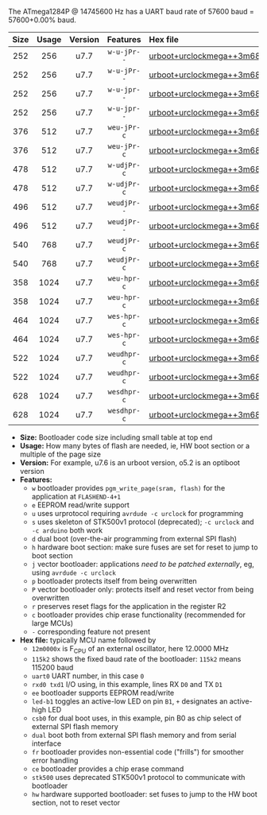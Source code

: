 The ATmega1284P @ 14745600 Hz has a UART baud rate of 57600 baud = 57600+0.00% baud.

|Size|Usage|Version|Features|Hex file|
|:-:|:-:|:-:|:-:|:--|
|252|256|u7.7|`w-u-jPr--`|[urboot+urclockmega++3m6864x+++14k4_uart0_rxd0_txd1_led+c7.hex](https://raw.githubusercontent.com/stefanrueger/urboot.hex/main/boards/urclockmega/external_oscillator/fcpu++3m6864_Hz/br+++14k4_bps/urboot+urclockmega++3m6864x+++14k4_uart0_rxd0_txd1_led+c7.hex)|
|252|256|u7.7|`w-u-jPr--`|[urboot+urclockmega++3m6864x+++14k4_uart1_rxd2_txd3_led+c7.hex](https://raw.githubusercontent.com/stefanrueger/urboot.hex/main/boards/urclockmega/external_oscillator/fcpu++3m6864_Hz/br+++14k4_bps/urboot+urclockmega++3m6864x+++14k4_uart1_rxd2_txd3_led+c7.hex)|
|252|256|u7.7|`w-u-jpr--`|[urboot+urclockmega++3m6864x+++14k4_uart0_rxd0_txd1_led+c7_fr.hex](https://raw.githubusercontent.com/stefanrueger/urboot.hex/main/boards/urclockmega/external_oscillator/fcpu++3m6864_Hz/br+++14k4_bps/urboot+urclockmega++3m6864x+++14k4_uart0_rxd0_txd1_led+c7_fr.hex)|
|252|256|u7.7|`w-u-jpr--`|[urboot+urclockmega++3m6864x+++14k4_uart1_rxd2_txd3_led+c7_fr.hex](https://raw.githubusercontent.com/stefanrueger/urboot.hex/main/boards/urclockmega/external_oscillator/fcpu++3m6864_Hz/br+++14k4_bps/urboot+urclockmega++3m6864x+++14k4_uart1_rxd2_txd3_led+c7_fr.hex)|
|376|512|u7.7|`weu-jPr-c`|[urboot+urclockmega++3m6864x+++14k4_uart0_rxd0_txd1_ee_led+c7_fr_ce.hex](https://raw.githubusercontent.com/stefanrueger/urboot.hex/main/boards/urclockmega/external_oscillator/fcpu++3m6864_Hz/br+++14k4_bps/urboot+urclockmega++3m6864x+++14k4_uart0_rxd0_txd1_ee_led+c7_fr_ce.hex)|
|376|512|u7.7|`weu-jPr-c`|[urboot+urclockmega++3m6864x+++14k4_uart1_rxd2_txd3_ee_led+c7_fr_ce.hex](https://raw.githubusercontent.com/stefanrueger/urboot.hex/main/boards/urclockmega/external_oscillator/fcpu++3m6864_Hz/br+++14k4_bps/urboot+urclockmega++3m6864x+++14k4_uart1_rxd2_txd3_ee_led+c7_fr_ce.hex)|
|478|512|u7.7|`w-udjPr-c`|[urboot+urclockmega++3m6864x+++14k4_uart0_rxd0_txd1_led+c7_csb3_dual_fr_ce.hex](https://raw.githubusercontent.com/stefanrueger/urboot.hex/main/boards/urclockmega/external_oscillator/fcpu++3m6864_Hz/br+++14k4_bps/urboot+urclockmega++3m6864x+++14k4_uart0_rxd0_txd1_led+c7_csb3_dual_fr_ce.hex)|
|478|512|u7.7|`w-udjPr-c`|[urboot+urclockmega++3m6864x+++14k4_uart1_rxd2_txd3_led+c7_csb3_dual_fr_ce.hex](https://raw.githubusercontent.com/stefanrueger/urboot.hex/main/boards/urclockmega/external_oscillator/fcpu++3m6864_Hz/br+++14k4_bps/urboot+urclockmega++3m6864x+++14k4_uart1_rxd2_txd3_led+c7_csb3_dual_fr_ce.hex)|
|496|512|u7.7|`weudjPr--`|[urboot+urclockmega++3m6864x+++14k4_uart0_rxd0_txd1_ee_led+c7_csb3_dual_fr.hex](https://raw.githubusercontent.com/stefanrueger/urboot.hex/main/boards/urclockmega/external_oscillator/fcpu++3m6864_Hz/br+++14k4_bps/urboot+urclockmega++3m6864x+++14k4_uart0_rxd0_txd1_ee_led+c7_csb3_dual_fr.hex)|
|496|512|u7.7|`weudjPr--`|[urboot+urclockmega++3m6864x+++14k4_uart1_rxd2_txd3_ee_led+c7_csb3_dual_fr.hex](https://raw.githubusercontent.com/stefanrueger/urboot.hex/main/boards/urclockmega/external_oscillator/fcpu++3m6864_Hz/br+++14k4_bps/urboot+urclockmega++3m6864x+++14k4_uart1_rxd2_txd3_ee_led+c7_csb3_dual_fr.hex)|
|540|768|u7.7|`weudjPr-c`|[urboot+urclockmega++3m6864x+++14k4_uart0_rxd0_txd1_ee_led+c7_csb3_dual_fr_ce.hex](https://raw.githubusercontent.com/stefanrueger/urboot.hex/main/boards/urclockmega/external_oscillator/fcpu++3m6864_Hz/br+++14k4_bps/urboot+urclockmega++3m6864x+++14k4_uart0_rxd0_txd1_ee_led+c7_csb3_dual_fr_ce.hex)|
|540|768|u7.7|`weudjPr-c`|[urboot+urclockmega++3m6864x+++14k4_uart1_rxd2_txd3_ee_led+c7_csb3_dual_fr_ce.hex](https://raw.githubusercontent.com/stefanrueger/urboot.hex/main/boards/urclockmega/external_oscillator/fcpu++3m6864_Hz/br+++14k4_bps/urboot+urclockmega++3m6864x+++14k4_uart1_rxd2_txd3_ee_led+c7_csb3_dual_fr_ce.hex)|
|358|1024|u7.7|`weu-hpr-c`|[urboot+urclockmega++3m6864x+++14k4_uart0_rxd0_txd1_ee_led+c7_fr_ce_hw.hex](https://raw.githubusercontent.com/stefanrueger/urboot.hex/main/boards/urclockmega/external_oscillator/fcpu++3m6864_Hz/br+++14k4_bps/urboot+urclockmega++3m6864x+++14k4_uart0_rxd0_txd1_ee_led+c7_fr_ce_hw.hex)|
|358|1024|u7.7|`weu-hpr-c`|[urboot+urclockmega++3m6864x+++14k4_uart1_rxd2_txd3_ee_led+c7_fr_ce_hw.hex](https://raw.githubusercontent.com/stefanrueger/urboot.hex/main/boards/urclockmega/external_oscillator/fcpu++3m6864_Hz/br+++14k4_bps/urboot+urclockmega++3m6864x+++14k4_uart1_rxd2_txd3_ee_led+c7_fr_ce_hw.hex)|
|464|1024|u7.7|`wes-hpr-c`|[urboot+urclockmega++3m6864x+++14k4_uart0_rxd0_txd1_ee_led+c7_fr_ce_stk500_hw.hex](https://raw.githubusercontent.com/stefanrueger/urboot.hex/main/boards/urclockmega/external_oscillator/fcpu++3m6864_Hz/br+++14k4_bps/urboot+urclockmega++3m6864x+++14k4_uart0_rxd0_txd1_ee_led+c7_fr_ce_stk500_hw.hex)|
|464|1024|u7.7|`wes-hpr-c`|[urboot+urclockmega++3m6864x+++14k4_uart1_rxd2_txd3_ee_led+c7_fr_ce_stk500_hw.hex](https://raw.githubusercontent.com/stefanrueger/urboot.hex/main/boards/urclockmega/external_oscillator/fcpu++3m6864_Hz/br+++14k4_bps/urboot+urclockmega++3m6864x+++14k4_uart1_rxd2_txd3_ee_led+c7_fr_ce_stk500_hw.hex)|
|522|1024|u7.7|`weudhpr-c`|[urboot+urclockmega++3m6864x+++14k4_uart0_rxd0_txd1_ee_led+c7_csb3_dual_fr_ce_hw.hex](https://raw.githubusercontent.com/stefanrueger/urboot.hex/main/boards/urclockmega/external_oscillator/fcpu++3m6864_Hz/br+++14k4_bps/urboot+urclockmega++3m6864x+++14k4_uart0_rxd0_txd1_ee_led+c7_csb3_dual_fr_ce_hw.hex)|
|522|1024|u7.7|`weudhpr-c`|[urboot+urclockmega++3m6864x+++14k4_uart1_rxd2_txd3_ee_led+c7_csb3_dual_fr_ce_hw.hex](https://raw.githubusercontent.com/stefanrueger/urboot.hex/main/boards/urclockmega/external_oscillator/fcpu++3m6864_Hz/br+++14k4_bps/urboot+urclockmega++3m6864x+++14k4_uart1_rxd2_txd3_ee_led+c7_csb3_dual_fr_ce_hw.hex)|
|628|1024|u7.7|`wesdhpr-c`|[urboot+urclockmega++3m6864x+++14k4_uart0_rxd0_txd1_ee_led+c7_csb3_dual_fr_ce_stk500_hw.hex](https://raw.githubusercontent.com/stefanrueger/urboot.hex/main/boards/urclockmega/external_oscillator/fcpu++3m6864_Hz/br+++14k4_bps/urboot+urclockmega++3m6864x+++14k4_uart0_rxd0_txd1_ee_led+c7_csb3_dual_fr_ce_stk500_hw.hex)|
|628|1024|u7.7|`wesdhpr-c`|[urboot+urclockmega++3m6864x+++14k4_uart1_rxd2_txd3_ee_led+c7_csb3_dual_fr_ce_stk500_hw.hex](https://raw.githubusercontent.com/stefanrueger/urboot.hex/main/boards/urclockmega/external_oscillator/fcpu++3m6864_Hz/br+++14k4_bps/urboot+urclockmega++3m6864x+++14k4_uart1_rxd2_txd3_ee_led+c7_csb3_dual_fr_ce_stk500_hw.hex)|

- **Size:** Bootloader code size including small table at top end
- **Usage:** How many bytes of flash are needed, ie, HW boot section or a multiple of the page size
- **Version:** For example, u7.6 is an urboot version, o5.2 is an optiboot version
- **Features:**
  + `w` bootloader provides `pgm_write_page(sram, flash)` for the application at `FLASHEND-4+1`
  + `e` EEPROM read/write support
  + `u` uses urprotocol requiring `avrdude -c urclock` for programming
  + `s` uses skeleton of STK500v1 protocol (deprecated); `-c urclock` and `-c arduino` both work
  + `d` dual boot (over-the-air programming from external SPI flash)
  + `h` hardware boot section: make sure fuses are set for reset to jump to boot section
  + `j` vector bootloader: applications *need to be patched externally*, eg, using `avrdude -c urclock`
  + `p` bootloader protects itself from being overwritten
  + `P` vector bootloader only: protects itself and reset vector from being overwritten
  + `r` preserves reset flags for the application in the register R2
  + `c` bootloader provides chip erase functionality (recommended for large MCUs)
  + `-` corresponding feature not present
- **Hex file:** typically MCU name followed by
  + `12m0000x` is F<sub>CPU</sub> of an external oscillator, here 12.0000 MHz
  + `115k2` shows the fixed baud rate of the bootloader: `115k2` means 115200 baud
  + `uart0` UART number, in this case `0`
  + `rxd0 txd1` I/O using, in this example, lines RX `D0` and TX `D1`
  + `ee` bootloader supports EEPROM read/write
  + `led-b1` toggles an active-low LED on pin `B1`, `+` designates an active-high LED
  + `csb0` for dual boot uses, in this example, pin B0 as chip select of external SPI flash memory
  + `dual` boot both from external SPI flash memory and from serial interface
  + `fr` bootloader provides non-essential code ("frills") for smoother error handling
  + `ce` bootloader provides a chip erase command
  + `stk500` uses deprecated STK500v1 protocol to communicate with bootloader
  + `hw` hardware supported bootloader: set fuses to jump to the HW boot section, not to reset vector
